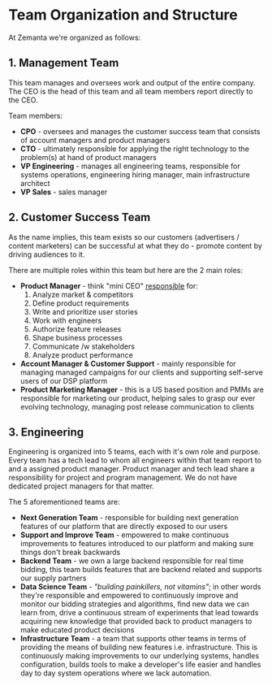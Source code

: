 # Team Organization and Structure

At Zemanta we're organized as follows:

## 1. Management Team

This team manages and oversees work and output of the entire company. The CEO is the head of this team and all team members report directly to the CEO.

Team members:

* **CPO** - oversees and manages the customer success team that consists of account managers and product managers
* **CTO** - ultimately responsible for applying the right technology to the problem(s) at hand of product managers
* **VP Engineering** - manages all engineering teams, responsible for systems operations, engineering hiring manager, main infrastructure architect
* **VP Sales** - sales manager


## 2. Customer Success Team

As the name implies, this team exists so our customers (advertisers / content marketers) can be successful at what they do - promote content by driving audiences to it.

There are multiple roles within this team but here are the 2 main roles:

* **Product Manager** - think "mini CEO" [responsible](http://www.restreaming.me/blog/2014/7/10/product-managers-responsibilities-at-zemanta) for:
   1. Analyze market & competitors
   2. Define product requirements
   3. Write and prioritize user stories
   4. Work with engineers
   5. Authorize feature releases
   6. Shape business processes
   7. Communicate /w stakeholders
   8. Analyze product performance
* **Account Manager & Customer Support** - mainly responsible for managing managed campaigns for our clients and supporting self-serve users of our DSP platform
* **Product Marketing Manager** - this is a US based position and PMMs are responsible for marketing our product, helping sales to grasp our ever evolving technology, managing post release communication to clients


## 3. Engineering

Engineering is organized into 5 teams, each with it's own role and purpose. Every team has a tech lead to whom all engineers within that team report to and a assigned product manager. Product manager and tech lead share a responsibility for project and program management. We do not have dedicated project managers for that matter.

The 5 aforementioned teams are:

* **Next Generation Team** - responsible for building next generation features of our platform that are directly exposed to our users
* **Support and Improve Team** - empowered to make continuous improvements to features introduced to our platform and making sure things don't break backwards
* **Backend Team** - we own a large backend responsible for real time bidding, this team builds features that are backend related and supports our supply partners
* **Data Science Team** - *"building painkillers, not vitamins"*; in other words they're responsible and empowered to continuously improve and monitor our bidding strategies and algorithms, find new data we can learn from, drive a continuous stream of experiments that lead towards acquiring new knowledge that provided back to product managers to make educated product decisions
* **Infrastructure Team** - a team that supports other teams in terms of providing the means of building new features i.e. infrastructure. This is continuously making improvements to our underlying systems, handles configuration, builds tools to make a developer's life easier and handles day to day system operations where we lack automation. 
